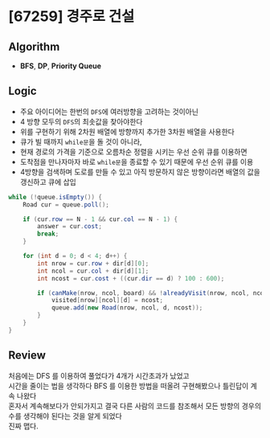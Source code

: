 # [67259] 경주로 건설

## Algorithm
- **BFS**, **DP**, **Priority Queue**

## Logic
- 주요 아이디어는 한번의 `DFS`에 여러방향을 고려하는 것이아닌
- 4 방향 모두의 `DFS`의 최솟값을 찾아야한다
- 위를 구현하기 위해 2차원 배열에 방향까지 추가한 3차원 배열을 사용한다
- 큐가 빌 때까지 `while문`을 돌 것이 아니라, 
- 현재 경로의 가격을 기준으로 오름차순 정렬을 시키는 우선 순위 큐를 이용하면 
- 도착점을 만나자마자 바로 `while문`을 종료할 수 있기 때문에 우선 순위 큐를 이용
- 4방향을 검색하며 도로를 만들 수 있고 아직 방문하지 않은 방향이라면 배열의 값을 갱신하고 큐에 삽입

```java
while (!queue.isEmpty()) {
    Road cur = queue.poll();

    if (cur.row == N - 1 && cur.col == N - 1) {
        answer = cur.cost;
        break;
    }

    for (int d = 0; d < 4; d++) {
        int nrow = cur.row + dir[d][0];
        int ncol = cur.col + dir[d][1];
        int ncost = cur.cost + ((cur.dir == d) ? 100 : 600);

        if (canMake(nrow, ncol, board) && !alreadyVisit(nrow, ncol, ncost, d)) {
            visited[nrow][ncol][d] = ncost;
            queue.add(new Road(nrow, ncol, d, ncost));
        }
    }
}
```

## Review
처음에는 DFS 를 이용하여 풀었다가 4개가 시간초과가 났었고  
시간을 줄이는 법을 생각하다 BFS 를 이용한 방법을 떠올려 구현해봤으나 틀린답이 계속 나왔다  
혼자서 계속해보다가 안되가지고 결국 다른 사람의 코드를 참조해서 모든 방향의 경우의 수를 생각해야 된다는 것을 알게 되었다  
진짜 맵다.
